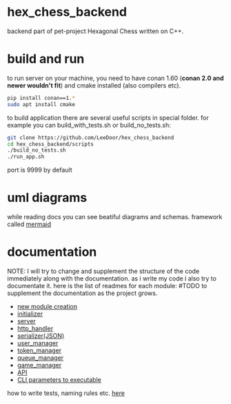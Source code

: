 # hex_chess_backend
backend part of pet-project Hexagonal Chess written on C++.

# build and run
to run server on your machine, you need to have conan 1.60 (**conan 2.0 and newer wouldn't fit**) and cmake installed (also compilers etc).

```sh
pip install conan==1.*
sudo apt install cmake
```
to build application there are several useful scripts in special folder. for example you can build_with_tests.sh or build_no_tests.sh:
```sh
git clone https://github.com/LeeDoor/hex_chess_backend
cd hex_chess_backend/scripts
./build_no_tests.sh
./run_app.sh
```
port is 9999 by default

# uml diagrams
while reading docs you can see beatiful diagrams and schemas. framework called [mermaid](https://www.mermaidchart.com)

# documentation
NOTE: I will try to change and supplement the structure of the code immediately along with the documentation.
as i write my code i also try to documentate it. here is the list of readmes for each module: #TODO to supplement the documentation as the project grows.
* [new module creation](docs/new_module_creation.md)
* [initializer](docs/initializer.md)
* [server](docs/server.md)
* [http_handler](docs/http_handler.md)
* [serializer(JSON)](docs/serializer.md)
* [user_manager](docs/user_manager.md)
* [token_manager](docs/token_manager.md)
* [queue_manager](queue_manager.md)
* [game_manager](docs/game_manager.md)
* [API](docs/http_api.md)
* [CLI parameters to executable](docs/CLI%20parameters%20to%20executable.md)

how to write tests, naming rules etc. [here](docs/tests.md)